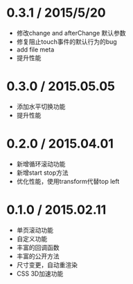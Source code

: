 # 0.3.1 / 2015/5/20
- 修改change and afterChange 默认参数
- 修复阻止touch事件的默认行为的bug
- add file meta
- 提升性能

# 0.3.0 / 2015.05.05
- 添加水平切换功能
- 提升性能

# 0.2.0 / 2015.04.01
- 新增循环滚动功能
- 新增start stop方法
- 优化性能，使用transform代替top left

# 0.1.0 / 2015.02.11
- 单页滚动功能
- 自定义功能
- 丰富的回调函数
- 丰富的公开方法
- 尺寸变更，自动重渲染
- CSS 3D加速功能